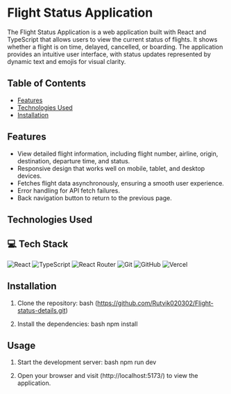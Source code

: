 # Flight Status Application

The Flight Status Application is a web application built with React and TypeScript that allows users to view the current status of flights. It shows whether a flight is on time, delayed, cancelled, or boarding. The application provides an intuitive user interface, with status updates represented by dynamic text and emojis for visual clarity.

## Table of Contents

- [Features](#features)
- [Technologies Used](#technologies-used)
- [Installation](#installation)


## Features

- View detailed flight information, including flight number, airline, origin, destination, departure time, and status.
- Responsive design that works well on mobile, tablet, and desktop devices.
- Fetches flight data asynchronously, ensuring a smooth user experience.
- Error handling for API fetch failures.
- Back navigation button to return to the previous page.

## Technologies Used

## 💻 Tech Stack

![React](https://img.shields.io/badge/React-20232A?style=for-the-badge&logo=react&logoColor=61DAFB)
![TypeScript](https://img.shields.io/badge/TypeScript-007ACC?style=for-the-badge&logo=typescript&logoColor=white)
![React Router](https://img.shields.io/badge/React_Router-CA4245?style=for-the-badge&logo=react-router&logoColor=white)
![Git](https://img.shields.io/badge/GIT-E44C30?style=for-the-badge&logo=git&logoColor=white)
![GitHub](https://img.shields.io/badge/GitHub-100000?style=for-the-badge&logo=github&logoColor=white)
![Vercel](https://img.shields.io/badge/Vercel-000000?style=for-the-badge&logo=vercel&logoColor=white)


## Installation

1. Clone the repository:
   bash
(https://github.com/Rutvik020302/Flight-status-details.git)
   
2. Install the dependencies:
   bash
   npm install
   
## Usage
1. Start the development server:
   bash
   npm run dev
   
2. Open your browser and visit (http://localhost:5173/) to view the application.







